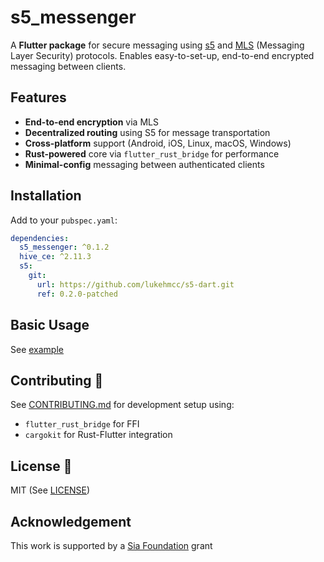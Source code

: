 
# s5_messenger

A **Flutter package** for secure messaging using [s5](https://s5.pro/) and [MLS](https://www.ietf.org/blog/mls-secure-and-usable-end-to-end-encryption/) (Messaging Layer Security) protocols. Enables easy-to-set-up, end-to-end encrypted messaging between clients.

## Features

- **End-to-end encryption** via MLS
- **Decentralized routing** using S5 for message transportation
- **Cross-platform** support (Android, iOS, Linux, macOS, Windows)
- **Rust-powered** core via ```flutter_rust_bridge``` for performance
- **Minimal-config** messaging between authenticated clients

## Installation

Add to your ```pubspec.yaml```:

```yaml
dependencies:
  s5_messenger: ^0.1.2
  hive_ce: ^2.11.3
  s5:
    git: 
      url: https://github.com/lukehmcc/s5-dart.git
      ref: 0.2.0-patched

```

## Basic Usage

See [example](./example/)

## Contributing 🤝

See [CONTRIBUTING.md](./CONTRIBUTING.md) for development setup using:

- ```flutter_rust_bridge``` for FFI
- ```cargokit``` for Rust-Flutter integration

## License 📄

MIT (See [LICENSE](LICENSE))

## Acknowledgement

This work is supported by a [Sia Foundation](https://sia.tech/) grant
